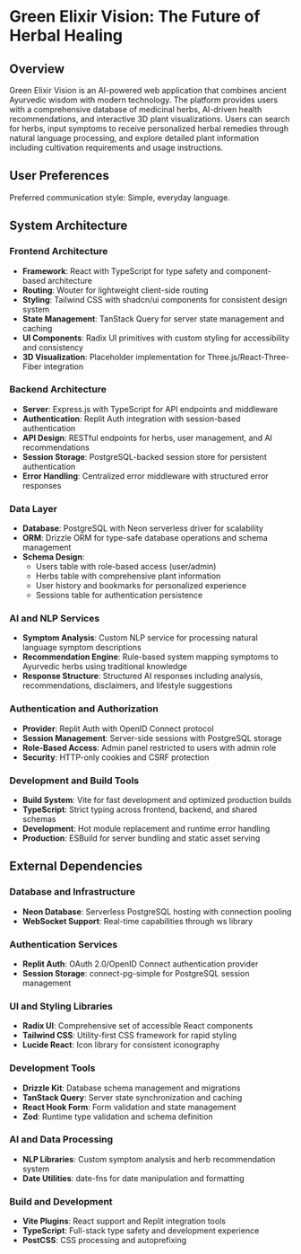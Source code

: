 # Green Elixir Vision: The Future of Herbal Healing

## Overview

Green Elixir Vision is an AI-powered web application that combines ancient Ayurvedic wisdom with modern technology. The platform provides users with a comprehensive database of medicinal herbs, AI-driven health recommendations, and interactive 3D plant visualizations. Users can search for herbs, input symptoms to receive personalized herbal remedies through natural language processing, and explore detailed plant information including cultivation requirements and usage instructions.

## User Preferences

Preferred communication style: Simple, everyday language.

## System Architecture

### Frontend Architecture
- **Framework**: React with TypeScript for type safety and component-based architecture
- **Routing**: Wouter for lightweight client-side routing
- **Styling**: Tailwind CSS with shadcn/ui components for consistent design system
- **State Management**: TanStack Query for server state management and caching
- **UI Components**: Radix UI primitives with custom styling for accessibility and consistency
- **3D Visualization**: Placeholder implementation for Three.js/React-Three-Fiber integration

### Backend Architecture
- **Server**: Express.js with TypeScript for API endpoints and middleware
- **Authentication**: Replit Auth integration with session-based authentication
- **API Design**: RESTful endpoints for herbs, user management, and AI recommendations
- **Session Storage**: PostgreSQL-backed session store for persistent authentication
- **Error Handling**: Centralized error middleware with structured error responses

### Data Layer
- **Database**: PostgreSQL with Neon serverless driver for scalability
- **ORM**: Drizzle ORM for type-safe database operations and schema management
- **Schema Design**: 
  - Users table with role-based access (user/admin)
  - Herbs table with comprehensive plant information
  - User history and bookmarks for personalized experience
  - Sessions table for authentication persistence

### AI and NLP Services
- **Symptom Analysis**: Custom NLP service for processing natural language symptom descriptions
- **Recommendation Engine**: Rule-based system mapping symptoms to Ayurvedic herbs using traditional knowledge
- **Response Structure**: Structured AI responses including analysis, recommendations, disclaimers, and lifestyle suggestions

### Authentication and Authorization
- **Provider**: Replit Auth with OpenID Connect protocol
- **Session Management**: Server-side sessions with PostgreSQL storage
- **Role-Based Access**: Admin panel restricted to users with admin role
- **Security**: HTTP-only cookies and CSRF protection

### Development and Build Tools
- **Build System**: Vite for fast development and optimized production builds
- **TypeScript**: Strict typing across frontend, backend, and shared schemas
- **Development**: Hot module replacement and runtime error handling
- **Production**: ESBuild for server bundling and static asset serving

## External Dependencies

### Database and Infrastructure
- **Neon Database**: Serverless PostgreSQL hosting with connection pooling
- **WebSocket Support**: Real-time capabilities through ws library

### Authentication Services
- **Replit Auth**: OAuth 2.0/OpenID Connect authentication provider
- **Session Storage**: connect-pg-simple for PostgreSQL session management

### UI and Styling Libraries
- **Radix UI**: Comprehensive set of accessible React components
- **Tailwind CSS**: Utility-first CSS framework for rapid styling
- **Lucide React**: Icon library for consistent iconography

### Development Tools
- **Drizzle Kit**: Database schema management and migrations
- **TanStack Query**: Server state synchronization and caching
- **React Hook Form**: Form validation and state management
- **Zod**: Runtime type validation and schema definition

### AI and Data Processing
- **NLP Libraries**: Custom symptom analysis and herb recommendation system
- **Date Utilities**: date-fns for date manipulation and formatting

### Build and Development
- **Vite Plugins**: React support and Replit integration tools
- **TypeScript**: Full-stack type safety and development experience
- **PostCSS**: CSS processing and autoprefixing